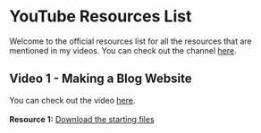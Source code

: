# YouTube Resources List
Welcome to the official resources list for all the resources that are mentioned in my videos. You can check out the channel [here](https://www.youtube.com/@AfaGaming).

## Video 1 - Making a Blog Website
You can check out the video [here](https://www.youtube.com/). <br> <br>
**Resource 1:** [Download the starting files](https://www.mediafire.com/folder/54g1csdxrg572/starting_files)
